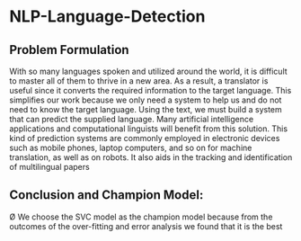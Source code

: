 # NLP-Language-Detection
## Problem Formulation
With so many languages spoken and utilized around the world, it is 
difficult to master all of them to thrive in a new area. As a result, a 
translator is useful since it converts the required information to the target 
language. This simplifies our work because we only need a system to 
help us and do not need to know the target language.
Using the text, we must build a system that can predict the supplied 
language. Many artificial intelligence applications and computational 
linguists will benefit from this solution. This kind of prediction systems 
are commonly employed in electronic devices such as mobile phones, 
laptop computers, and so on for machine translation, as well as on robots. 
It also aids in the tracking and identification of multilingual papers
## Conclusion and Champion Model:
Ø We choose the SVC model as the champion model because 
from the outcomes of the over-fitting and error analysis we 
found that it is the best
